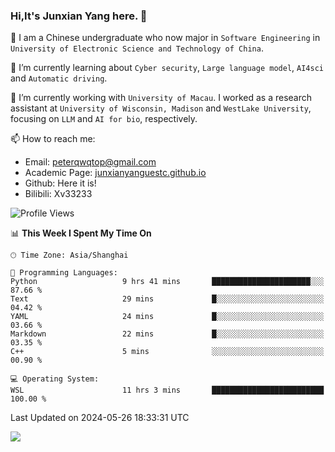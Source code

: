 ### Hi,It's Junxian Yang here. 👋

<!--
**Uestc-Young/Uestc-Young** is a ✨ _special_ ✨ repository because its `README.md` (this file) appears on your GitHub profile.

Here are some ideas to get you started:

- 🔭 I’m currently working on ...
- 🌱 I’m currently learning ...
- 👯 I’m looking to collaborate on ...
- 🤔 I’m looking for help with ...
- 💬 Ask me about ...
- 📫 How to reach me: ...
- 😄 Pronouns: ...
- ⚡ Fun fact: ...
-->
🎉 I am a Chinese undergraduate who now major in `Software Engineering` in `University of Electronic Science and Technology of China`.  
  
🌱 I’m currently learning about `Cyber security`, `Large language model`, `AI4sci` and `Automatic driving`.  

🔭 I’m currently working with `University of Macau`. I worked as a research assistant at `University of Wisconsin, Madison` and `WestLake University`, focusing on `LLM` and `AI for bio`, respectively.
  
📫 How to reach me: 
   - Email: peterqwqtop@gmail.com
   - Academic Page: [junxianyanguestc.github.io](https://junxianyanguestc.github.io/)
   - Github: Here it is!
   - Bilibili: Xv33233

<!--START_SECTION:waka-->
![Profile Views](http://img.shields.io/badge/Profile%20Views-6-blue)

📊 **This Week I Spent My Time On** 

```text
🕑︎ Time Zone: Asia/Shanghai

💬 Programming Languages: 
Python                   9 hrs 41 mins       ██████████████████████░░░   87.66 % 
Text                     29 mins             █░░░░░░░░░░░░░░░░░░░░░░░░   04.42 % 
YAML                     24 mins             █░░░░░░░░░░░░░░░░░░░░░░░░   03.66 % 
Markdown                 22 mins             █░░░░░░░░░░░░░░░░░░░░░░░░   03.35 % 
C++                      5 mins              ░░░░░░░░░░░░░░░░░░░░░░░░░   00.90 % 

💻 Operating System: 
WSL                      11 hrs 3 mins       █████████████████████████   100.00 % 
```


 Last Updated on 2024-05-26 18:33:31 UTC
<!--END_SECTION:waka-->

![](https://visitor-badge.glitch.me/badge?page_id=Uestc-Young.readme)
